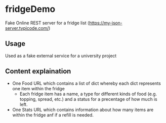 # fridgeDemo 
Fake Online REST server for a fridge list (https://my-json-server.typicode.com/) 

## Usage
Used as a fake external service for a university project 

## Content explaination
* One Food URL which contains a list of dict whereby each dict represents one item within the fridge
  * Each fridge item has a name, a type for different kinds of food (e.g. topping, spread, etc.) and a status for a precentage of how much is left. 
* One Stats URL which contains information about how many items are within the fridge anf if a refill is needed.
